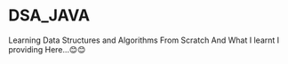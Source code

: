 # DSA_JAVA
Learning Data Structures and Algorithms From Scratch And What I learnt I providing Here...😊😊

